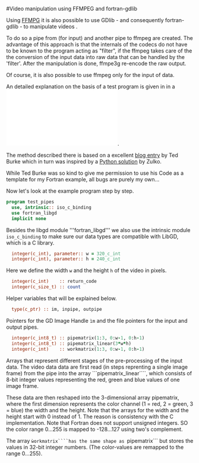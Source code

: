 #Video manipulation using FFMPEG and fortran-gdlib

Using [FFMPG](https://www.ffmpeg.org/) it is also possible to use GDlib - and
consequently fortran-gdlib - to manipulate videos .

To do so a pipe from (for input) and another pipe to ffmpeg are created.
The advantage of this approach is that the internals of the codecs do not 
have to be known to the program acting as "filter", if the ffmpeg takes care of the the
conversion of the input data into raw data that can be handled
by the 'filter'. After the manipulation is done, ffmpe3g re-encode the raw output.

Of course, it is also possible to use ffmpeg only for the input of data.

An detailed explanation on the basis of a test program is given in in a 
![here](Video.md).

The method described there is based on a 
excellent [blog entry](https://batchloaf.wordpress.com/2017/02/12/a-simple-way-to-read-and-write-audio-and-video-files-in-c-using-ffmpeg-part-2-video/) 
by Ted Burke which in turn was inspired by
a [Python solution](http://zulko.github.io/blog/2013/09/27/read-and-write-video-frames-in-python-using-ffmpeg/) by Zulko.

While Ted Burke was so kind to give me permission to use his Code as a template for my Fortran example,
all bugs are purely my own...

Now let's look at the example program step by step.

```fortran
program test_pipes
  use, intrinsic:: iso_c_binding
  use fortran_libgd
  implicit none
```

Besides the libgd module '''fortran_libgd''' we also use the intrinsic module
```iso_c_binding``` to make sure our data types are compatible with LibGD, which is
a C library.

```fortran
  integer(c_int), parameter:: w = 320_c_int
  integer(c_int), parameter:: h = 240_c_int
```
Here we define the width ```w``` and the height ```h``` of the video in pixels.

```fortran
  integer(c_int)    :: return_code
  integer(c_size_t) :: count
```
Helper variables that will be explained below.

```fortran
  type(c_ptr) :: im, inpipe, outpipe
```
Pointers for the GD Image Handle ```ìm``` and the file pointers for the
input and output pipes.

```fortran
  integer(c_int8_t) :: pipematrix(1:3, 0:w-1, 0:h-1)
  integer(c_int8_t) :: pipematrix_linear(3*w*h)
  integer(c_int)    :: workmatrix(1:3, 0:w-1, 0:h-1)
```
Arrays that  represent different stages of the pre-processing of the input data.
The video data data are first read (in steps reprenting a single image frame) 
from the pipe into the array ```pipematrix_linear````,
which consists of 8-bit integer values representing the red, green and blue values of
one image frame.

These data are then reshaped into the 3-dimensional array pipematrix, where the first
dimension represents the color channel (1 = red, 2 = green, 3 = blue) the width and the 
height. Note that the arrays for the width and the height start with 0 instead of 1.
The reason is consistency with the C implementation.
Note that Fortran does not support unsigned integers. SO the color range 0...255 is mapped to
-128...127 using two's complement.

The array ```ẁorkmatrix````has the same shape as ```pipematrix``` but stores the values in 
32-bit integer numbers. (The color-values are remapped to the range 0...255).

